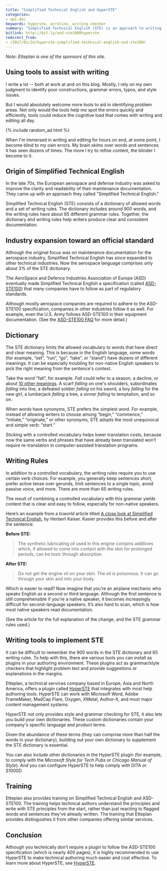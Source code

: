 ```yaml
---
title: "Simplified Technical English and HyperSTE"
categories:
- api-doc
keywords: hyperste, acrolinx, writing checker
summary: "Simplified Technical English (STE) is an approach to writing developed by the aerospace and defense industries to simplify technical documentation. STE consists of a dictionary of about 900 allowed words and a set of 65 writing rules. Together, this controlled language is formalized into a specification called ASD-STE100, which many regulatory industries must follow to ensure clear, consistent content. HyperSTE is a plugin offered by Etteplan to check your content for adherence to the rules and grammar of the ASD-STE100 specification."
bitlink: http://bit.ly/asd-ste1000hyperste
redirect_from:
- /2017/01/24/hyperste-simplified-technical-english-asd-ste100/
---
```


*Note: Etteplan is one of the sponsors of this site.*

## Using tools to assist with writing

I write a lot -- both at work at and on this blog. Mostly, I rely on my own judgment to identify poor constructions, grammar errors, typos, and style issues.

But I would absolutely welcome more tools to aid in identifying problem areas. Not only would the tools help me spot the errors quickly and efficiently, tools could reduce the cognitive load that comes with writing and editing all day.

{% include random_ad.html %}

When I'm immersed in writing and editing for hours on end, at some point, I become blind to my own errors. My brain skims over words and sentences it has seen dozens of times. The more I try to refine content, the blinder I become to it.

## Origin of Simplified Technical English

In the late 70s, the European aerospace and defense industry was asked to improve the clarity and readability of their maintenance documentation. They came up with an approach they called "Simplified Technical English."

Simplified Technical English (STE) consists of a dictionary of allowed words and a set of writing rules. The dictionary includes around 900 words, and the writing rules have about 65 different grammar rules. Together, the dictionary and writing rules help writers produce clear and consistent documentation.

## Industry expansion toward an official standard

Although the original focus was on maintenance documentation for the aerospace industry, Simplified Technical English has since expanded to other technical industries. Now the aerospace language comprises only about 3% of the STE dictionary.

The AeroSpace and Defence Industries Association of Europe (ASD) eventually made Simplified Technical English a specification (called [ASD-STE100](http://www.asd-ste100.org/request.html)) that many companies have to follow as part of regulatory standards.

Although mostly aerospace companies are required to adhere to the ASD-STE100 specification, companies in other industries follow it as well. For example, even the U.S. Army follows ASD-STE100 in their equipment documentation. (See the [ASD-STE100 FAQ](http://www.asd-ste100.org/faq.html) for more detail.)

## Dictionary

The STE dictionary limits the allowed vocabulary to words that have direct and clear meaning. This is because in the English language, some words (for example, “set”, “run”, “go”, “take”, or “stand”) have dozens of different meanings. It can be especially troubling for non-native English speakers to pick the right meaning from the sentence's context.

Take the word "fall”, for example. *Fall* could refer to a season, a decline, or about [10 other meanings](https://www.merriam-webster.com/dictionary/fall). A scarf *falling* on one's shoulders, subordinates *falling* into line, a defeated soldier *falling* on his sword, a boy *falling* for the new girl, a lumberjack *falling* a tree, a sinner *falling* to temptation, and so on.

When words have synonyms, STE prefers the simplest word. For example, instead of allowing writers to choose among “begin,” “commence,” “initiate,” “originate,” or other synonyms, STE adopts the most unequivocal and simple verb: “start.”

Sticking with a controlled vocabulary helps lower translation costs, because now the same verbs and phrases that have already been translated won’t require re-translation in computer-assisted translation programs.

## Writing Rules

In addition to a controlled vocabulary, the writing rules require you to use certain verb choices. For example, you generally keep sentences short, prefer active tense over gerunds, limit sentences to a single topic, avoid passive voice, and more. There are more than 65 writing rules.

The result of combining a controlled vocabulary with this grammar yields content that is clear and easy to follow, especially for non-native speakers.

Here’s an example from a *tcworld* article titled [A close look at Simplified Technical English](http://www.tcworld.info/e-magazine/technical-communication/article/a-close-look-at-simplified-technical-english), by Herbert Kaiser. Kasier provides this before and after the sentence:

**Before STE:**

> The synthetic lubricating oil used in this engine contains additives which, if allowed to come into contact with the skin for prolonged periods, can be toxic through absorption.

**After STE:**

> Do not get the engine oil on your skin. The oil is poisonous. It can go through your skin and into your body.

Which is easier to read? Now imagine that you’re an airplane mechanic who speaks English as a second or third language. Although the first sentence is still comprehensible if you’re a native speaker, it becomes increasingly difficult for second-language speakers. It’s also hard to scan, which is how most native speakers read documentation.

(See the article for the full explanation of the change, and the STE grammar rules used.)

## Writing tools to implement STE

It can be difficult to remember the 900 words in the STE dictionary and 65 writing rules. To help with this, there are various tools you can install as plugins in your authoring environment. These plugins act as grammar/style checkers that highlight problem text and provide suggestions or explanations in the margins.

Etteplan, a technical services company based in Europe, Asia and North America, offers a plugin called <a rel="nofollow" href="https://technicaldocumentation.services/offering/hyper-ste/">HyperSTE</a> that integrates with most help authoring tools. HyperSTE can work with Microsoft Word, Adobe FrameMaker, MadCap Flare, Oxygen, XMetal, Author-It, and most major content management systems.

HyperSTE not only provides style and grammar checking for STE, it also lets you build your own dictionaries. These custom dictionaries contain your company's specific language and product terms.

Given the abundance of these terms (they can comprise more than half the words in your dictionary), building out your own dictionary to supplement the STE dictionary is essential.

You can also include other dictionaries in the HyperSTE plugin (for example, to comply with the *Microsoft Style for Tech Pubs* or *Chicago Manual of Style*). And you can configure HyperSTE to help comply with DITA or S1000D.

## Training

Etteplan also provides training on Simplified Technical English and ASD-STE100. The training helps technical authors understand the principles and write with STE principles from the start, rather than just reacting to flagged words and sentences they’ve already written. The training that Etteplan provides distinguishes it from other companies offering similar services.

## Conclusion

Although you technically don’t require a plugin to follow the ASD-STE100 specification (which is nearly 400 pages), it is highly recommended to use HyperSTE to make technical authoring much easier and cost effective. To learn more about HyperSTE, see <a rel="nofollow" href="https://technicaldocumentation.services/offering/hyper-ste/">HyperSTE</a>.
